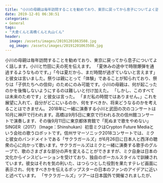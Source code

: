 ```yaml
---
title: "小川の母親は毎年訪問することを勧めており、東京に戻ってから息子についてよく話します。"
date: 2019-12-01 06:38:51
categories:
- General
tags:
- "大倉くんと高橋くんと丸山くん"
header:
  image: /assets/images/20191201063508.jpg
  og_image: /assets/images/20191201063508.jpg
---
```


小川の母親は毎年訪問することを勧めており、東京に戻ってから息子についてよく話します。小川と竹田に夫の死を伝えます。 「夏休みの途中で時限爆弾を通過するようなものです。」「今は夏だから、まだ時間が過ぎていないと言えます」と彼女は言いました。祭りは親にとって「体験」であることが知られており、祭りは「子供たちへの信仰」のためにのみ可能です。小川の母親は、何が起こったのかを後悔しないようにするのは難しいと付け加えた。 「しかし、このすべては未来のためです」と彼女は言った。 「まだ私の時間ではありません。」これを展望に入れて、自分がどこにいるのか、何をすべきか、将来どうなるのかを考えることはできません。 2018年に一緒に演奏する小川と武田の次のコンサートは10月に神戸で行われます。高橋は9月5日に東京で行われる次の信州館コンサートで演奏します、その後9月11日に東京都体育館で「死ぬまで歌をやめない」SINGER（2017）（Image：Shinshukan）初音ミクはCrypton Future Mediaという会社の歌うロボットです。信州サマーソニック2018コンサートでは、ミクと彼女のバンドメイトである「サクラガールズ」が6月26日に日本人と西洋の聴衆の心に向かって歌います。サクラガールズはミクと一緒に演奏する歌手のグループで、歌のさまざまな部分の声を変えることができますが、ミク自身は日本の文化からインスピレーションを受けており、独自のボーカルスタイルで訓練されています。彼女はそれを気の利いた、はつらつとした役割を果たすテレビ画面に表示され、何をすべきかを伝えるポップスターの日本のファンのアイデアに近いと述べています。 「サクラガールズ」ツアーは日本国外で開催されましたが、
